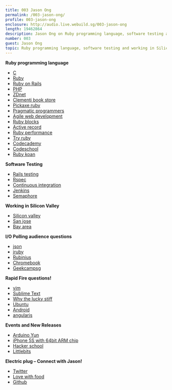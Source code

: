 ```yaml
---
title: 003 Jason Ong
permalink: /003-jason-ong/
profile: 003-jason-ong
enclosure: http://audio.live.webuild.sg/003-jason-ong
length: 19462864
description: Jason Ong on Ruby programming language, software testing and working in Silicon Valley
number: 003
guest: Jason Ong
topic: Ruby programming language, software testing and working in Silicon Valley
---
```


**Ruby programming language**

*   [C][1]
*   [Ruby][2]
*   [Ruby on Rails][3]
*   [PHP][4]
*   [ZDnet][5]
*   [Clementi book store][6]
*   [Pickaxe ruby][7]
*   [Pragmatic programmers][8]
*   [Agile web development][9]
*   [Ruby blocks][10]
*   [Active record][11]
*   [Ruby performance][12]
*   [Try ruby][13]
*   [Codecademy][14]
*   [Codeschool][15]
*   [Ruby koan][16]

**Software Testing**

*   [Rails testing][17]
*   [Rspec][18]
*   [Continuous integration][19]
*   [Jenkins][20]
*   [Semaphore][21]

**Working in Silicon Valley**

*   [Silicon valley][22]
*   [San jose][23]
*   [Bay area][24]

**I/O Polling audience questions**

*   [json][25]
*   [jruby][26]
*   [Rubinius][27]
*   [Chromebook][28]
*   [Geekcampsg][29]

**Rapid Fire questions!**

*   [vim][30]
*   [Sublime Text][31]
*   [Why the lucky stiff][32]
*   [Ubuntu][33]
*   [Android][34]
*   [angularjs][35]

**Events and New Releases**

*   [Arduino Yun][36]
*   [iPhone 5S with 64bit ARM chip][37]
*   [Hacker school][38]
*   [Littlebits][39]

**Electric plug &#8211; Connect with Jason!**

*   [Twitter][40]
*   [Love with food][41]
*   [Github][42]

 [1]: http://www.cprogramming.com/
 [2]: https://www.ruby-lang.org/en/
 [3]: http://rubyonrails.org/
 [4]: http://php.net/
 [5]: http://www.zdnet.com/
 [6]: http://shopping.insing.com/business/clementi-book-store/clementi-west-coast/id-518d0000
 [7]: http://pragprog.com/book/ruby/programming-ruby
 [8]: http://pragprog.com/
 [9]: http://pragprog.com/book/rails4/agile-web-development-with-rails-4
 [10]: http://www.ruby-doc.org/docs/ProgrammingRuby/html/tut_containers.html
 [11]: http://guides.rubyonrails.org/active_record_querying.html
 [12]: http://stackoverflow.com/questions/2529852/why-do-people-say-that-ruby-is-slow
 [13]: http://tryruby.org/levels/1/challenges/0
 [14]: http://www.codecademy.com/
 [15]: http://www.codeschool.com/
 [16]: http://rubykoans.com/
 [17]: http://guides.rubyonrails.org/testing.html
 [18]: http://rspec.info/
 [19]: http://martinfowler.com/articles/continuousIntegration.html
 [20]: http://jenkins-ci.org/
 [21]: https://semaphoreapp.com
 [22]: http://www.paulgraham.com/siliconvalley.html
 [23]: http://en.wikipedia.org/wiki/San_Jose,_California
 [24]: http://en.wikipedia.org/wiki/San_Francisco_Bay_Area
 [25]: http://www.json.org/
 [26]: http://jruby.org/
 [27]: http://rubini.us/
 [28]: http://www.google.com/intl/en/chrome/devices/
 [29]: http://geekcamp.sg/
 [30]: http://www.vim.org/
 [31]: http://www.sublimetext.com/
 [32]: http://en.wikipedia.org/wiki/Why_the_lucky_stiff
 [33]: http://www.ubuntu.com/
 [34]: http://www.android.com/
 [35]: http://angularjs.org/
 [36]: http://arduino.cc/en/Main/ArduinoBoardYun?from=Main.ArduinoYUN
 [37]: http://news.cnet.com/8301-13579_3-57602274-37/iphone-5s-a7-chip-is-first-64-bit-processor-for-smartphones/
 [38]: http://school.nushackers.org/
 [39]: http://littlebitssingapore.eventbrite.sg/
 [40]: https://twitter.com/jasonong
 [41]: https://lovewithfood.com/
 [42]: https://github.com/jasonong/jasonong
